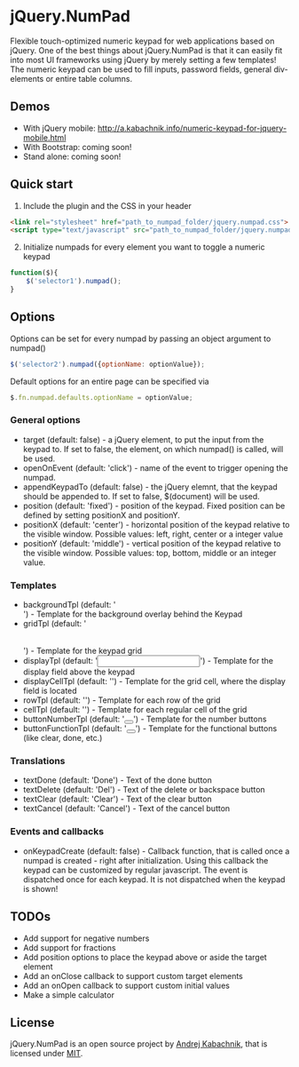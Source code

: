 # jQuery.NumPad
Flexible touch-optimized numeric keypad for web applications based on jQuery. One of the best things about jQuery.NumPad is that it can easily fit into most UI frameworks using jQuery by merely setting a few templates! The numeric keypad can be used to fill inputs, password fields, general div-elements or entire table columns.

## Demos
- With jQuery mobile: http://a.kabachnik.info/numeric-keypad-for-jquery-mobile.html
- With Bootstrap: coming soon!
- Stand alone: coming soon!

## Quick start

1) Include the plugin and the CSS in your header

```html
<link rel="stylesheet" href="path_to_numpad_folder/jquery.numpad.css">
<script type="text/javascript" src="path_to_numpad_folder/jquery.numpad.js"></script>
```

2) Initialize numpads for every element you want to toggle a numeric keypad

```javascript
function($){
	$('selector1').numpad();
}
```

## Options
Options can be set for every numpad by passing an object argument to numpad()
```javascript
$('selector2').numpad({optionName: optionValue});
```

Default options for an entire page can be specified via
```javascript
$.fn.numpad.defaults.optionName = optionValue;
```  
### General options
- target (default: false) - a jQuery element, to put the input from the keypad to. If set to false, the element, on which numpad() is called, will be used.
- openOnEvent (default: 'click') - name of the event to trigger opening the numpad.
- appendKeypadTo (default: false) - the jQuery elemnt, that the keypad should be appended to. If set to false, $(document) will be used.
- position (default: 'fixed') - position of the keypad. Fixed position can be defined by setting positionX and positionY.
- positionX (default: 'center') - horizontal position of the keypad relative to the visible window. Possible values: left, right, center or a integer value
- positionY (default: 'middle') - vertical position of the keypad relative to the visible window. Possible values: top, bottom, middle or an integer value.
### Templates
- backgroundTpl (default: '<div></div>') - Template for the background overlay behind the Keypad
- gridTpl (default: '<table></table>') - Template for the keypad grid
- displayTpl (default: '<input type="number" />') - Template for the display field above the keypad
- displayCellTpl (default: '<td colspan="4"></td>') - Template for the grid cell, where the display field is located
- rowTpl (default: '<tr></tr>') - Template for each row of the grid
- cellTpl (default: '<td></td>') - Template for each regular cell of the grid
- buttonNumberTpl (default: '<button></button>') - Template for the number buttons
- buttonFunctionTpl (default: '<button></button>') - Template for the functional buttons (like clear, done, etc.)
### Translations
- textDone (default: 'Done') - Text of the done button
- textDelete (default: 'Del') - Text of the delete or backspace button
- textClear (default: 'Clear') - Text of the clear button
- textCancel (default: 'Cancel') - Text of the cancel button
### Events and callbacks
- onKeypadCreate (default: false) - Callback function, that is called once a numpad is created - right after initialization. Using this callback the keypad can be customized by regular javascript. The event is dispatched once for each keypad. It is not dispatched when the keypad is shown!

## TODOs
- Add support for negative numbers
- Add support for fractions
- Add position options to place the keypad above or aside the target element
- Add an onClose callback to support custom target elements
- Add an onOpen callback to support custom initial values
- Make a simple calculator

## License
jQuery.NumPad is an open source project by [Andrej Kabachnik](http://a.kabachnik.info), that is licensed under [MIT](http://opensource.org/licenses/MIT).